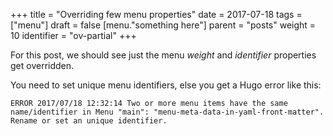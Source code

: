 +++
title = "Overriding few menu properties"
date = 2017-07-18
tags = ["menu"]
draft = false
[menu."something here"]
  parent = "posts"
  weight = 10
  identifier = "ov-partial"
+++

For this post, we should see just the menu *weight* and *identifier* properties get overridden.

You need to set unique menu identifiers, else you get a Hugo error like this:

    ERROR 2017/07/18 12:32:14 Two or more menu items have the same name/identifier in Menu "main": "menu-meta-data-in-yaml-front-matter".
    Rename or set an unique identifier.
